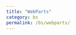```yaml
---
title: "WebParts"
category: bs
permalink: /bs/webparts/
---
```

<script>
    document.location = "/bs";
</script>